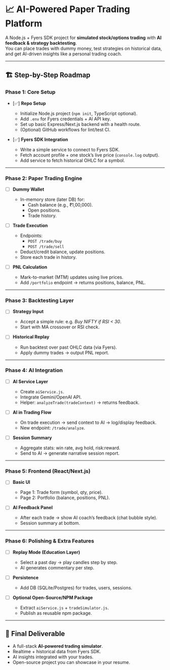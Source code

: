 # 📈 AI-Powered Paper Trading Platform

A Node.js + Fyers SDK project for **simulated stock/options trading** with **AI feedback & strategy backtesting**.  
You can place trades with dummy money, test strategies on historical data, and get AI-driven insights like a personal trading coach.  

---

## 🏗️ Step-by-Step Roadmap

### Phase 1: Core Setup
- [✅] **Repo Setup**
  - Initialize Node.js project (`npm init`, TypeScript optional).
  - Add `.env` for Fyers credentials + AI API key.
  - Set up basic Express/Next.js backend with a health route.
  - (Optional) GitHub workflows for lint/test CI.

- [✅] **Fyers SDK Integration**
  - Write a simple service to connect to Fyers SDK.
  - Fetch account profile + one stock’s live price (`console.log` output).
  - Add service to fetch historical OHLC for a symbol.

---

### Phase 2: Paper Trading Engine
- [ ] **Dummy Wallet**
  - In-memory store (later DB) for:
    - Cash balance (e.g., ₹1,00,000).
    - Open positions.
    - Trade history.

- [ ] **Trade Execution**
  - Endpoints:
    - `POST /trade/buy`
    - `POST /trade/sell`
  - Deduct/credit balance, update positions.
  - Store each trade in history.

- [ ] **PNL Calculation**
  - Mark-to-market (MTM) updates using live prices.
  - Add `/portfolio` endpoint → returns positions, balance, PNL.

---

### Phase 3: Backtesting Layer
- [ ] **Strategy Input**
  - Accept a simple rule: e.g. _Buy NIFTY if RSI < 30_.
  - Start with MA crossover or RSI check.

- [ ] **Historical Replay**
  - Run backtest over past OHLC data (via Fyers).
  - Apply dummy trades → output PNL report.

---

### Phase 4: AI Integration
- [ ] **AI Service Layer**
  - Create `aiService.js`.
  - Integrate Gemini/OpenAI API.
  - Helper: `analyzeTrade(tradeContext)` → returns feedback.

- [ ] **AI in Trading Flow**
  - On trade execution → send context to AI → log/display feedback.
  - New endpoint: `/trade/analyze`.

- [ ] **Session Summary**
  - Aggregate stats: win rate, avg hold, risk:reward.
  - Send to AI → generate narrative session report.

---

### Phase 5: Frontend (React/Next.js)
- [ ] **Basic UI**
  - Page 1: Trade form (symbol, qty, price).
  - Page 2: Portfolio (balance, positions, PNL).

- [ ] **AI Feedback Panel**
  - After each trade → show AI coach’s feedback (chat bubble style).
  - Session summary at bottom.

---

### Phase 6: Polishing & Extra Features
- [ ] **Replay Mode (Education Layer)**
  - Select a past day → play candles step by step.
  - AI generates commentary per step.

- [ ] **Persistence**
  - Add DB (SQLite/Postgres) for trades, users, sessions.

- [ ] **Optional Open-Source/NPM Package**
  - Extract `aiService.js` + `tradeSimulator.js`.
  - Publish as reusable npm package.

---

## 🚀 Final Deliverable
- A full-stack **AI-powered trading simulator**.
- Realtime + historical data from Fyers SDK.
- AI insights integrated with your trades.
- Open-source project you can showcase in your resume.
